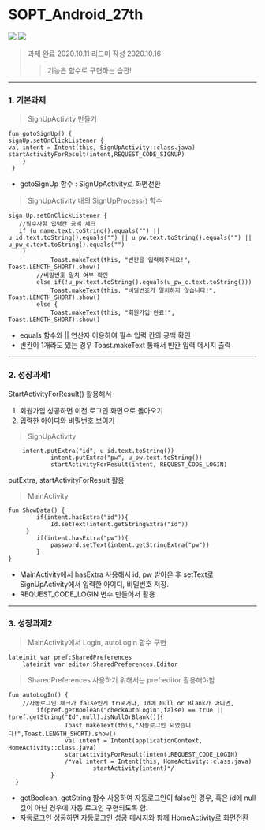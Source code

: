 # SOPT_Android_27th

<div>
	<img src="https://user-images.githubusercontent.com/46614405/96208593-e2dd2c00-0fa8-11eb-8aa7-04dad2ac31c1.gif">
	<img src="https://user-images.githubusercontent.com/46614405/96208604-e5d81c80-0fa8-11eb-8995-c878dc8f8e09.gif">
</div>

> 과제 완료 2020.10.11
> 리드미 작성 2020.10.16
>> 기능은 함수로 구현하는 습관!
-------------------------

 ### 1. **기본과제**

> SignUpActivity 만들기
 

    fun gotoSignUp() {  
    signUp.setOnClickListener {  
    val intent = Intent(this, SignUpActivity::class.java)  
    startActivityForResult(intent,REQUEST_CODE_SIGNUP)
	    }  
	 }

 * gotoSignUp 함수 : SignUpActivity로 화면전환
 
 > SignUpActivity 내의 SignUpProcess() 함수
 
 	sign_Up.setOnClickListener {  
       //필수사항 입력칸 공백 체크  
       if (u_name.text.toString().equals("") || u_id.text.toString().equals("") || u_pw.text.toString().equals("") || u_pw_c.text.toString().equals("")  
        )  
                Toast.makeText(this, "빈칸을 입력해주세요!", Toast.LENGTH_SHORT).show()  
            //비밀번호 일치 여부 확인  
            else if(!u_pw.text.toString().equals(u_pw_c.text.toString()))  
                Toast.makeText(this, "비밀번호가 일치하지 않습니다!", Toast.LENGTH_SHORT).show()  
            else {  
                Toast.makeText(this, "회원가입 완료!", Toast.LENGTH_SHORT).show()  
		
 * equals 함수와 || 연산자 이용하여 필수 입력 칸의 공백 확인
 * 빈칸이 1개라도 있는 경우 Toast.makeText 통해서 빈칸 입력 메시지 출력
 
 
----------------------
 
 ### 2. **성장과제1**
 
 StartActivityForResult() 활용해서 
 1. 회원가입 성공하면 이전 로그인 화면으로 돌아오기
 2. 입력한 아이디와 비밀번호 보이기
 
> SignUpActivity
                
		intent.putExtra("id", u_id.text.toString())
                intent.putExtra("pw", u_pw.text.toString())
                startActivityForResult(intent, REQUEST_CODE_LOGIN)
putExtra, startActivityForResult 활용

> MainActivity

	fun ShowData() {
        	if(intent.hasExtra("id")){
            	Id.setText(intent.getStringExtra("id"))
       	 }	
        	if(intent.hasExtra("pw")){
            	password.setText(intent.getStringExtra("pw"))
        	}
    }
* MainActivity에서 hasExtra 사용해서 id, pw 받아온 후 setText로 SignUpActivity에서 입력한 아이디, 비밀번호 저장.
* REQUEST_CODE_LOGIN 변수 만들어서 활용

----------------------


### 3. **성장과제2**

> MainActivity에서 Login, autoLogin 함수 구현

 	lateinit var pref:SharedPreferences
    	lateinit var editor:SharedPreferences.Editor
	
> SharedPreferences 사용하기 위해서는 pref:editor 활용해야함

	fun autoLogIn() {
        //자동로그인 체크가 false인게 true거나, Id에 Null or Blank가 아니면,
        	if(pref.getBoolean("checkAutoLogin",false) == true || !pref.getString("Id",null).isNullOrBlank()){
            		Toast.makeText(this,"자동로그인 되었습니다!",Toast.LENGTH_SHORT).show()
            		val intent = Intent(applicationContext, HomeActivity::class.java)
            		startActivityForResult(intent,REQUEST_CODE_LOGIN)
            		/*val intent = Intent(this, HomeActivity::class.java)
                			startActivity(intent)*/
        		}
  	  }
   
   * getBoolean, getString 함수 사용하여 자동로그인이 false인 경우, 혹은 id에 null값이 아닌 경우에 자동 로그인 구현되도록 함.
   * 자동로그인 성공하면 자동로그인 성공 메시지와 함께 HomeActivity로 화면전환
   
